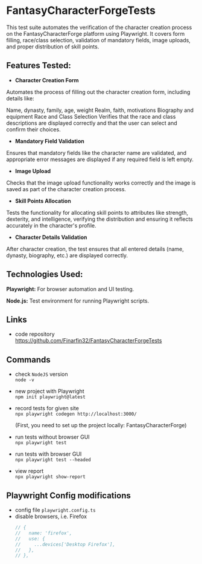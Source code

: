 # **FantasyCharacterForgeTests**

This test suite automates the verification of the character creation process on the FantasyCharacterForge platform using Playwright. It covers form filling, race/class selection, validation of mandatory fields, image uploads, and proper distribution of skill points.

## **Features Tested:**

- **Character Creation Form**

Automates the process of filling out the character creation form, including details like:

Name, dynasty, family, age, weight
Realm, faith, motivations
Biography and equipment
Race and Class Selection
Verifies that the race and class descriptions are displayed correctly and that the user can select and confirm their choices.

- **Mandatory Field Validation**

Ensures that mandatory fields like the character name are validated, and appropriate error messages are displayed if any required field is left empty.

- **Image Upload**

Checks that the image upload functionality works correctly and the image is saved as part of the character creation process.

- **Skill Points Allocation**

Tests the functionality for allocating skill points to attributes like strength, dexterity, and intelligence, verifying the distribution and ensuring it reflects accurately in the character's profile.

- **Character Details Validation**

After character creation, the test ensures that all entered details (name, dynasty, biography, etc.) are displayed correctly.

## **Technologies Used:**

**Playwright:** For browser automation and UI testing.

**Node.js:** Test environment for running Playwright scripts.

## Links

- code repository https://github.com/Finarfin32/FantasyCharacterForgeTests

## Commands

- check `NodeJS` version  
  `node -v`
- new project with Playwright  
  `npm init playwright@latest`
- record tests for given site  
  `npx playwright codegen http://localhost:3000/`

  (First, you need to set up the project locally: FantasyCharacterForge)

- run tests without browser GUI  
  `npx playwright test`
- run tests with browser GUI  
  `npx playwright test --headed`
- view report  
  `npx playwright show-report`

## Playwright Config modifications

- config file `playwright.config.ts`
- disable browsers, i.e. Firefox
  ```javascript
  // {
  //   name: 'firefox',
  //   use: {
  //     ...devices['Desktop Firefox'],
  //   },
  // },
  ```
